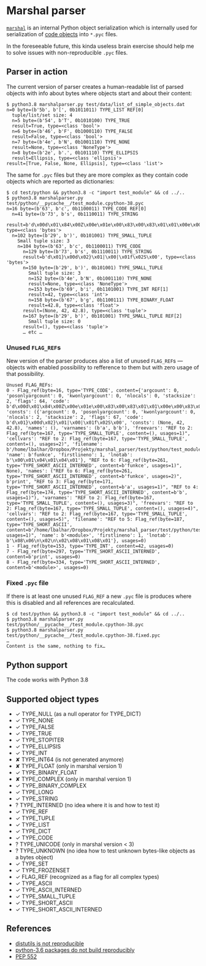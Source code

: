 # Marshal parser

[`marshal`](https://docs.python.org/3/library/marshal.html)
is an internal Python object serialization which is internally used
for serialization of [code objects](https://docs.python.org/3/c-api/code.html) into `*.pyc` files.

In the foreseeable future, this kinda useless brain exercise should
help me to solve issues with non-reproducible `.pyc` files.

## Parser in action

The current version of parser creates a human-readable list of parsed objects
with info about bytes where objects start and about their content:

```
$ python3.8 marshalparser.py test/data/list_of_simple_objects.dat
n=0 byte=(b'5b', b'[', 0b1011011) TYPE_LIST REF[0]
  tuple/list/set size: 4
  n=5 byte=(b'54', b'T', 0b1010100) TYPE_TRUE
  result=True, type=<class 'bool'>
  n=6 byte=(b'46', b'F', 0b1000110) TYPE_FALSE
  result=False, type=<class 'bool'>
  n=7 byte=(b'4e', b'N', 0b1001110) TYPE_NONE
  result=None, type=<class 'NoneType'>
  n=8 byte=(b'2e', b'.', 0b101110) TYPE_ELLIPSIS
  result=Ellipsis, type=<class 'ellipsis'>
result=[True, False, None, Ellipsis], type=<class 'list'>
```

The same for `.pyc` files but they are more complex as they contain code objects which are reported as dictionaries:

```
$ cd test/python && python3.8 -c "import test_module" && cd ../..
$ python3.8 marshalparser.py test/python/__pycache__/test_module.cpython-38.pyc
n=16 byte=(b'63', b'c', 0b1100011) TYPE_CODE REF[0]
  n=41 byte=(b'73', b's', 0b1110011) TYPE_STRING
  result=b'd\x00d\x01\x84\x00Z\x00e\x01e\x00\x83\x00\x83\x01\x01\x00e\x00\x83\x00\\\x02Z\x02Z\x03e\x02e\x03f\x02\x01\x00e\x02e\x03g\x02\x01\x00e\x02e\x03i\x01\x01\x00d\x02S\x00', type=<class 'bytes'>
  n=102 byte=(b'29', b')', 0b101001) TYPE_SMALL_TUPLE
    Small tuple size: 3
    n=104 byte=(b'63', b'c', 0b1100011) TYPE_CODE
      n=129 byte=(b'73', b's', 0b1110011) TYPE_STRING
      result=b'd\x01}\x00d\x02}\x01|\x00|\x01f\x02S\x00', type=<class 'bytes'>
      n=150 byte=(b'29', b')', 0b101001) TYPE_SMALL_TUPLE
        Small tuple size: 3
        n=152 byte=(b'4e', b'N', 0b1001110) TYPE_NONE
        result=None, type=<class 'NoneType'>
        n=153 byte=(b'69', b'i', 0b1101001) TYPE_INT REF[1]
        result=42, type=<class 'int'>
        n=158 byte=(b'67', b'g', 0b1100111) TYPE_BINARY_FLOAT
        result=42.8, type=<class 'float'>
      result=(None, 42, 42.8), type=<class 'tuple'>
      n=167 byte=(b'29', b')', 0b101001) TYPE_SMALL_TUPLE REF[2]
        Small tuple size: 0
      result=(), type=<class 'tuple'>
      … etc …
```

### Unused `FLAG_REF`s

New version of the parser produces also a list of unused `FLAG_REF`s — objects with
enabled possibility to refference to them but with zero usage of that possibility.

```
Unused FLAG_REFs:
0 - Flag_ref(byte=16, type='TYPE_CODE', content={'argcount': 0, 'posonlyargcount': 0, 'kwonlyargcount': 0, 'nlocals': 0, 'stacksize': 2, 'flags': 64, 'code': b'd\x00d\x01\x84\x00Z\x00e\x01e\x00\x83\x00\x83\x01\x01\x00e\x00\x83\x00\\\x02Z\x02Z\x03e\x02e\x03f\x02\x01\x00e\x02e\x03g\x02\x01\x00e\x02e\x03i\x01\x01\x00d\x02S\x00', 'consts': ({'argcount': 0, 'posonlyargcount': 0, 'kwonlyargcount': 0, 'nlocals': 2, 'stacksize': 2, 'flags': 67, 'code': b'd\x01}\x00d\x02}\x01|\x00|\x01f\x02S\x00', 'consts': (None, 42, 42.8), 'names': (), 'varnames': (b'a', b'b'), 'freevars': "REF to 2: Flag_ref(byte=167, type='TYPE_SMALL_TUPLE', content=(), usages=1)", 'cellvars': "REF to 2: Flag_ref(byte=167, type='TYPE_SMALL_TUPLE', content=(), usages=2)", 'filename': b'/home/lbalhar/Dropbox/Projekty/marshal_parser/test/python/test_module.py', 'name': b'funkce', 'firstlineno': 1, 'lnotab': b'\x00\x01\x04\x01\x04\x01'}, "REF to 6: Flag_ref(byte=261, type='TYPE_SHORT_ASCII_INTERNED', content=b'funkce', usages=1)", None), 'names': ("REF to 6: Flag_ref(byte=261, type='TYPE_SHORT_ASCII_INTERNED', content=b'funkce', usages=2)", b'print', "REF to 3: Flag_ref(byte=171, type='TYPE_SHORT_ASCII_INTERNED', content=b'a', usages=1)", "REF to 4: Flag_ref(byte=174, type='TYPE_SHORT_ASCII_INTERNED', content=b'b', usages=1)"), 'varnames': "REF to 2: Flag_ref(byte=167, type='TYPE_SMALL_TUPLE', content=(), usages=3)", 'freevars': "REF to 2: Flag_ref(byte=167, type='TYPE_SMALL_TUPLE', content=(), usages=4)", 'cellvars': "REF to 2: Flag_ref(byte=167, type='TYPE_SMALL_TUPLE', content=(), usages=5)", 'filename': "REF to 5: Flag_ref(byte=187, type='TYPE_SHORT_ASCII', content=b'/home/lbalhar/Dropbox/Projekty/marshal_parser/test/python/test_module.py', usages=1)", 'name': b'<module>', 'firstlineno': 1, 'lnotab': b'\x08\x06\n\x02\n\x02\x08\x01\x08\x01'}, usages=0)
1 - Flag_ref(byte=153, type='TYPE_INT', content=42, usages=0)
7 - Flag_ref(byte=297, type='TYPE_SHORT_ASCII_INTERNED', content=b'print', usages=0)
8 - Flag_ref(byte=334, type='TYPE_SHORT_ASCII_INTERNED', content=b'<module>', usages=0)
```

### Fixed `.pyc` file

If there is at least one unused `FLAG_REF` a new `.pyc` file is produces where this is disabled and all references
are recalculated.

```
$ cd test/python && python3.8 -c "import test_module" && cd ../..
$ python3.8 marshalparser.py test/python/__pycache__/test_module.cpython-38.pyc
$ python3.8 marshalparser.py test/python/__pycache__/test_module.cpython-38.fixed.pyc
…
Content is the same, nothing to fix…
```

## Python support

The code works with Python 3.8

## Supported object types

* ✓ TYPE_NULL (as a null operator for TYPE_DICT)
* ✓ TYPE_NONE
* ✓ TYPE_FALSE
* ✓ TYPE_TRUE
* ✓ TYPE_STOPITER
* ✓ TYPE_ELLIPSIS
* ✓ TYPE_INT
* ✘ TYPE_INT64 (is not generated anymore)
* ✘ TYPE_FLOAT (only in marshal version 1)
* ✓ TYPE_BINARY_FLOAT
* ✘ TYPE_COMPLEX (only in marshal version 1)
* ✓ TYPE_BINARY_COMPLEX
* ✓ TYPE_LONG
* ✓ TYPE_STRING
* ? TYPE_INTERNED (no idea where it is and how to test it)
* ✓ TYPE_REF
* ✓ TYPE_TUPLE
* ✓ TYPE_LIST
* ✓ TYPE_DICT
* ✓ TYPE_CODE
* ? TYPE_UNICODE (only in marshal version < 3)
* ? TYPE_UNKNOWN (no idea how to test unknown bytes-like objects as a bytes object)
* ✓ TYPE_SET
* ✓ TYPE_FROZENSET
* ✓ FLAG_REF (recognized as a flag for all complex types)
* ✓ TYPE_ASCII
* ✓ TYPE_ASCII_INTERNED
* ✓ TYPE_SMALL_TUPLE
* ✓ TYPE_SHORT_ASCII
* ✓ TYPE_SHORT_ASCII_INTERNED

## References

* [distutils is not reproducible](https://bugs.python.org/issue34033)
* [python-3.6 packages do not build reproducibly](https://bugzilla.opensuse.org/show_bug.cgi?id=1049186)
* [PEP 552](https://www.python.org/dev/peps/pep-0552/)
